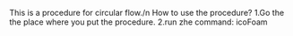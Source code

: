 
This is a procedure for circular flow./n
How to use the procedure?
1.Go the the place where you put the procedure.
2.run zhe command:
                   icoFoam
